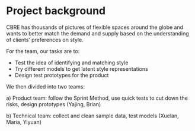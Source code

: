 # Project background

CBRE has thousands of pictures of flexible spaces around the globe and wants to better match the demand and supply based on the understanding of clients’ preferences on style.

For the team, our tasks are to:

- Test the idea of identifying and matching style
- Try different models to get latent style representations
- Design test prototypes for the product

We then divided into two teams:

a) Product team: follow the Sprint Method, use quick tests to cut down the risks, design prototypes (Yajing, Brian)

b) Technical team: collect and clean sample data, test models (Xuelan, Maria, Yiyuan) 

